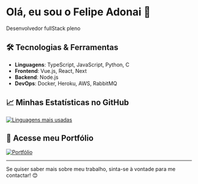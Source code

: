 # Olá, eu sou o Felipe Adonai 👋

Desenvolvedor fullStack pleno

## 🛠️ Tecnologias & Ferramentas
- **Linguagens**: TypeScript, JavaScript, Python, C
- **Frontend**: Vue.js, React, Next
- **Backend**: Node.js
- **DevOps**: Docker, Heroku, AWS, RabbitMQ

## 📈 Minhas Estatísticas no GitHub

[![Linguagens mais usadas](https://github-readme-stats.vercel.app/api/top-langs/?username=feadonai123&layout=compact&theme=dracula)](https://github.com/anuraghazra/github-readme-stats)

## 🔗 Acesse meu Portfólio

[![Portfólio](https://img.shields.io/badge/Portfolio-Visitar-blue)](https://portfolio-feadonai123.vercel.app)

---

Se quiser saber mais sobre meu trabalho, sinta-se à vontade para me contactar! 😊